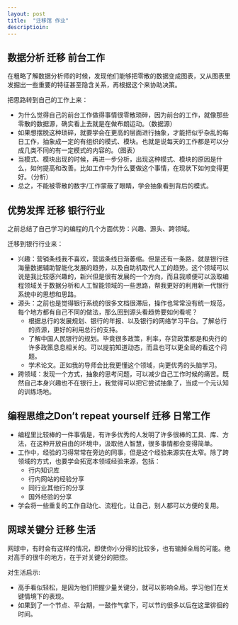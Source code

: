```yaml
---
layout: post
title:  "迁移馆 作业"
descriptioin: 
---
```


## 数据分析 迁移 前台工作
在粗略了解数据分析师的时候，发现他们能够把零散的数据变成图表，又从图表里发掘出一些重要的特征甚至隐含关系，再根据这个来协助决策。

把思路转到自己的工作上来：

- 为什么觉得自己的前台工作做得事情很零散琐碎，因为前台的工作，就像那些零散的数据源，确实看上去就是在做布朗运动。（数据源）
- 如果想摆脱这种琐碎，就要学会在更高的层面进行抽象，才能把似乎杂乱的每日工作，抽象成一定的有组织的模式、模块。也就是说每天的工作都是可以分成几类不同的有一定模式的内容的。（图表）
- 当模式、模块出现的时候，再进一步分析，出现这种模式、模块的原因是什么，如何提高和改善。比如工作中为什么要做这个事情，在现状下如何变得更好。（分析）
- 总之，不能被零散的数字/工作蒙蔽了眼睛，学会抽象看到背后的模式。

## 优势发挥 迁移  银行行业
之前总结了自己学习的编程的几个方面优势：兴趣、源头、跨领域。

迁移到银行行业来：

- 兴趣：营销条线我不喜欢，营运条线日渐萎缩。但是还有一条路，就是银行往海量数据辅助智能化发展的趋势，以及自助机取代人工的趋势。这个领域可以说是我比较感兴趣的，新兴但是很有发展的一个方向，而且我顺便可以汲取编程领域关于数据分析和人工智能领域的一些思路，帮我更好的利用新一代银行系统中的思想和思路。
- 源头：之前也是觉得银行系统的很多文档很滞后，操作也常常没有统一规范，每个地方都有自己不同的做法，那么回到源头看趋势要如何看呢？
	- 根据总行的发展规划、银行的年报、以及银行的网络学习平台。了解总行的资源，更好的利用总行的支持。
	- 了解中国人民银行的规划。毕竟很多政策，利率，存贷政策都是和央行的许多政策息息相关的。可以提前知道动态，而且也可以更全局的看这个问题。
	- 学术论文。正如我的导师会比我更懂这个领域，向更优秀的头脑学习。
- 跨领域：发现一个方式，抽象的思考问题，可以减少自己工作时候的痛苦。既然自己本身兴趣也不在银行上，我觉得可以把它尝试抽象了，当成一个元认知的训练场地。

## 编程思维之Don’t repeat yourself 迁移 日常工作

- 编程里比较棒的一件事情是，有许多优秀的人发明了许多很棒的工具、库、方法，在这种开放自由的环境中，汲取他人智慧，很多事情都会变得简单。
- 工作中，经验的习得常常在旁边的同事，但是这个经验来源实在太窄。除了跨领域的方式，也要学会拓宽本领域经验来源，包括：
	- 行内知识库
	- 行内网站的经验分享
	- 同行业其他行的分享
	- 国外经验的分享
- 学会将一些重复的工作自动化、流程化，让自己，别人都可以方便的复用。

## 网球关键分 迁移 生活
网球中，有时会有这样的情况，即使你小分得的比较多，也有输掉全局的可能。绝对高手的很牛的地方，在于对关键分的把控。

对生活启示:

- 高手看似轻松，是因为他们把握少量关键分，就可以影响全局。学习他们在关键情境下的表现。
- 如果到了一个节点、平台期，一鼓作气拿下，可以节约很多以后在这里徘徊的时间。

